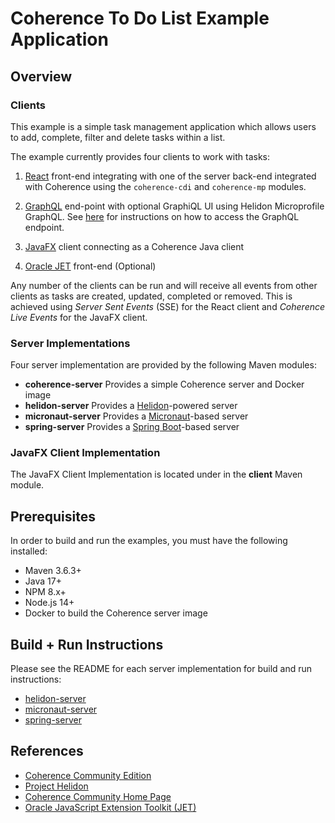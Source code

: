 # Coherence To Do List Example Application

## Overview

### Clients

This example is a simple task management application which allows users to add, complete,
filter and delete tasks within a list.

The example currently provides four clients to work with tasks:

1. [React](https://reactjs.org/) front-end integrating with one of the server back-end integrated 
   with Coherence using the `coherence-cdi` and `coherence-mp` modules.

2. [GraphQL](https://graphql.org/) end-point with optional GraphiQL UI using Helidon Microprofile GraphQL. 
   See [here](graphql.md) for instructions on how to access the GraphQL endpoint.

3. [JavaFX](https://openjfx.io/) client connecting as a Coherence Java client 

4. [Oracle JET](https://www.oracle.com/webfolder/technetwork/jet/index.html) front-end (Optional)

Any number of the clients can be run and will receive all events from other clients as
tasks are created, updated, completed or removed. This is achieved using _Server Sent Events_
(SSE) for the React client and _Coherence Live Events_ for the JavaFX client.

### Server Implementations

Four server implementation are provided by the following Maven modules:

- **coherence-server** Provides a simple Coherence server and Docker image
- **helidon-server** Provides a [Helidon](https://helidon.io/)-powered server
- **micronaut-server** Provides a [Micronaut](https://micronaut.io/)-based server
- **spring-server** Provides a [Spring Boot](https://spring.io/)-based server

### JavaFX Client Implementation

The JavaFX Client Implementation is located under in the **client** Maven module.

## Prerequisites

In order to build and run the examples, you must have the following installed:

* Maven 3.6.3+
* Java 17+
* NPM 8.x+
* Node.js 14+
* Docker to build the Coherence server image

## Build + Run Instructions

Please see the README for each server implementation for build and run instructions:

- [helidon-server](https://github.com/coherence-community/todo-list-example/tree/master/java/helidon-server)
- [micronaut-server](https://github.com/coherence-community/todo-list-example/tree/master/java/micronaut-server)
- [spring-server](https://github.com/coherence-community/todo-list-example/tree/master/java/spring-server)

## References

* [Coherence Community Edition](https://github.com/oracle/coherence)
* [Project Helidon](https://helidon.io/)
* [Coherence Community Home Page](https://coherence.community/)
* [Oracle JavaScript Extension Toolkit (JET)](https://www.oracle.com/webfolder/technetwork/jet/index.html)



